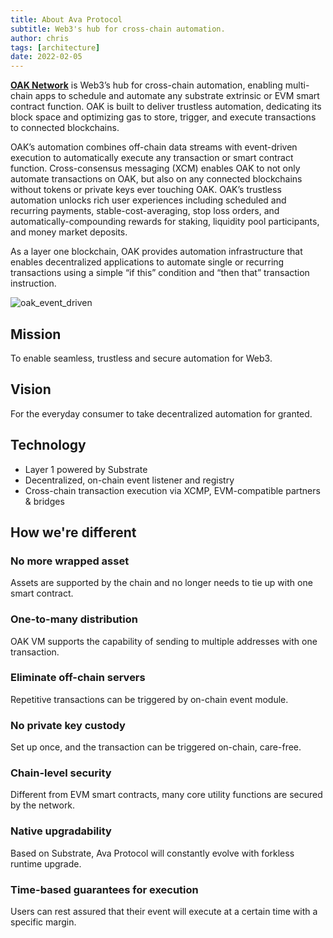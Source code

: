 ```yaml
---
title: About Ava Protocol
subtitle: Web3's hub for cross-chain automation.
author: chris
tags: [architecture]
date: 2022-02-05
---
```


[__OAK Network__](https://oak.tech) is Web3’s hub for cross-chain automation, enabling multi-chain apps to schedule and automate any substrate extrinsic or EVM smart contract function. OAK is built to deliver trustless automation, dedicating its block space and optimizing gas to store, trigger, and execute transactions to connected blockchains. 

OAK’s automation combines off-chain data streams with event-driven execution to automatically execute any transaction or smart contract function. Cross-consensus messaging (XCM) enables OAK to not only automate transactions on OAK, but also on any connected blockchains without tokens or private keys ever touching OAK. OAK’s trustless automation unlocks rich user experiences including scheduled and recurring payments, stable-cost-averaging, stop loss orders, and automatically-compounding rewards for staking, liquidity pool participants, and money market deposits.

As a layer one blockchain, OAK provides automation infrastructure that enables decentralized applications to automate single or recurring transactions using a simple “if this” condition and “then that” transaction instruction.

![oak_event_driven](../../assets/img/oak-event-driven.png)

## Mission
To enable seamless, trustless and secure automation for Web3.

## Vision
For the everyday consumer to take decentralized automation for granted.


## Technology
- Layer 1 powered by Substrate
- Decentralized, on-chain event listener and registry
- Cross-chain transaction execution via XCMP, EVM-compatible partners & bridges

## How we're different
### No more wrapped asset
Assets are supported by the chain and no longer needs to tie up with one smart contract.

### One-to-many distribution
OAK VM supports the capability of sending to multiple addresses with one transaction.

### Eliminate off-chain servers
Repetitive transactions can be triggered by on-chain event module.

### No private key custody
Set up once, and the transaction can be triggered on-chain, care-free.

### Chain-level security
Different from EVM smart contracts, many core utility functions are secured by the network.

### Native upgradability
Based on Substrate, Ava Protocol will constantly evolve with forkless runtime upgrade.

### Time-based guarantees for execution
Users can rest assured that their event will execute at a certain time with a specific margin.